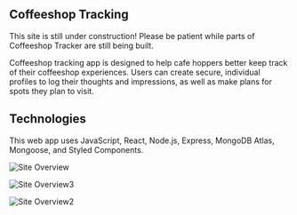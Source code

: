 ## Coffeeshop Tracking

This site is still under construction! Please be patient while parts of Coffeeshop Tracker are still being built.

Coffeeshop tracking app is designed to help cafe hoppers better keep track of their coffeeshop experiences. Users can create secure, individual profiles to log their thoughts and impressions, as well as make plans for spots they plan to visit.

## Technologies

This web app uses JavaScript, React, Node.js, Express, MongoDB Atlas, Mongoose, and Styled Components.

![Site Overview](public/imgs/landing.jpg)

![Site Overview3](public/imgs/profile.jpg)

![Site Overview2](public/imgs/login.jpg)
